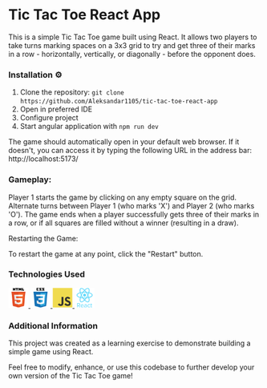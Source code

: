 # Tic Tac Toe React App

This is a simple Tic Tac Toe game built using React. It allows two players to take turns marking spaces on a 3x3 grid to try and get three of their marks in a row - horizontally, vertically, or diagonally - before the opponent does.

### Installation ⚙️

1. Clone the repository: `git clone https://github.com/Aleksandar1105/tic-tac-toe-react-app`
2. Open in preferred IDE
3. Configure project
4. Start angular application with `npm run dev`

The game should automatically open in your default web browser. If it doesn't, you can access it by typing the following URL in the address bar: http://localhost:5173/

### Gameplay:

Player 1 starts the game by clicking on any empty square on the grid.
Alternate turns between Player 1 (who marks 'X') and Player 2 (who marks 'O').
The game ends when a player successfully gets three of their marks in a row, or if all squares are filled without a winner (resulting in a draw).
  
Restarting the Game:

To restart the game at any point, click the "Restart" button.

### Technologies Used

<p align="left"> <a href="https://www.w3.org/html/" target="_blank" rel="noreferrer"> <img src="https://raw.githubusercontent.com/devicons/devicon/master/icons/html5/html5-original-wordmark.svg" alt="html5" width="40" height="40"/> </a> <a href="https://www.w3schools.com/css/" target="_blank" rel="noreferrer"> <img src="https://raw.githubusercontent.com/devicons/devicon/master/icons/css3/css3-original-wordmark.svg" alt="css3" width="40" height="40"/> </a>  <a href="https://developer.mozilla.org/en-US/docs/Web/JavaScript" target="_blank" rel="noreferrer"> <img src="https://raw.githubusercontent.com/devicons/devicon/master/icons/javascript/javascript-original.svg" alt="javascript" width="40" height="40"/> </a> <a href="https://reactjs.org/" target="_blank" rel="noreferrer"> <img src="https://raw.githubusercontent.com/devicons/devicon/master/icons/react/react-original-wordmark.svg" alt="react" width="40" height="40"/> </a> </p>

### Additional Information

This project was created as a learning exercise to demonstrate building a simple game using React.

Feel free to modify, enhance, or use this codebase to further develop your own version of the Tic Tac Toe game!
